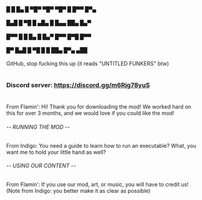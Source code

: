 #### █ █ █▄ █ ▀█▀ ▀█▀ ▀█▀ █   █▀▀ █▀▄ 
#### █▄█ █ ▀█  █  ▄█▄  █  █▄▄ ██▄ █▄▀ 

#### █▀▀ █ █ █▄ █ █▄▀ █▀▀ █▀█ █▀▀ 
#### █▀  █▄█ █ ▀█ █ █ ██▄ █▀▄ ▄██
GitHub, stop fucking this up (it reads "UNTITLED FUNKERS" btw)

#
### Discord server: https://discord.gg/m6Rjg78yuS

# 
From Flamin': Hi! Thank you for downloading the mod! We worked hard on this for over 3 months, and we would love if you could like the mod!


###### -- RUNNING THE MOD --

From Indigo: You need a guide to learn how to run an executable? What, you want me to hold your little hand as well?


###### -- USING OUR CONTENT --

From Flamin': If you use our mod, art, or music, you will have to credit us!
(Note from Indigo: you better make it as clear as possible)
